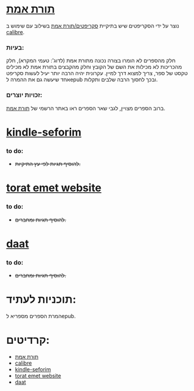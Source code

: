 [תורת אמת](torat%20emet)
============
נוצר על ידי הסקריפטים שיש בתיקיית [סקריפטים/תורת אמת](scripts/torat%20emet) בשילוב עם שימוש ב [calibre](https://calibre-ebook.com/download).
### בעיות:
חלק מהספרים לא הומרו בצורה נכונה מתורת אמת (לדוג': טעמי המקרא), חלק מהכריכות לא מכילות את השם של הקובץ וחלק מהקבצים בתורת אמת לא מכילים טקסט של ספר, צריך למצוא דרך למיין.
עקרונית יהיה הרבה יותר יעיל לעשות סקריפט אחד שיעשה גם את ההמרה לepub ובכך לחסוך הרבה שלבים ותקלות.
### זכויות יוצרים:
ברוב הספרים מצויין, לגבי שאר הספרים ראו באתר הרשמי של [תורת אמת](https://www.toratemetfreeware.com/index.html?info;5;).

[kindle-seforim](kindle-seforim)
============

### to do:
- ~~להוסיף תגיות לפי עץ התיקיות.~~

[torat emet website](torat%20emet%20website)
============

### to do:
- ~~להוסיף תגיות ומחברים.~~

[daat](daat)
============

### to do:
- ~~להוסיף תגיות ומחברים.~~

תוכניות לעתיד:
============

המרת הספרים מספריא לepub.
 
 קרדיטים:
============
- [תורת אמת](https://www.toratemetfreeware.com/index.html?downloads)
- [calibre](https://calibre-ebook.com/download)
- [kindle-seforim](https://github.com/yparitcher/kindle-seforim)
- [torat emet website](https://www.toratemetfreeware.com/index.html?downloads;10)
- [daat](https://www.daat.ac.il/EPUB/home.asp)
